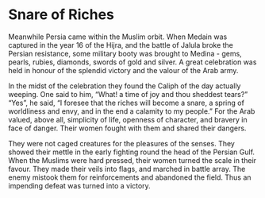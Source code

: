 Snare of Riches
===============

Meanwhile Persia came within the Muslim orbit. When Medain was captured
in the year 16 of the Hijra, and the battle of Jalula broke the Persian
resistance, some military booty was brought to Medina - gems, pearls,
rubies, diamonds, swords of gold and silver. A great celebration was
held in honour of the splendid victory and the valour of the Arab army.

In the midst of the celebration they found the Caliph of the day
actually weeping. One said to him, “What! a time of joy and thou
sheddest tears?” “Yes”, he said, “I foresee that the riches will become
a snare, a spring of worldliness and envy, and in the end a calamity to
my people.” For the Arab valued, above all, simplicity of life, openness
of character, and bravery in face of danger. Their women fought with
them and shared their dangers.

They were not caged creatures for the pleasures of the senses. They
showed their mettle in the early fighting round the head of the Persian
Gulf. When the Muslims were hard pressed, their women turned the scale
in their favour. They made their veils into flags, and marched in battle
array. The enemy mistook them for reinforcements and abandoned the
field. Thus an impending defeat was turned into a victory.


